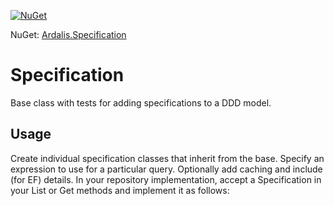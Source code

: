 [![NuGet](https://img.shields.io/nuget/dt/Ardalis.Specification.svg)](https://www.nuget.org/packages/Ardalis.Specification)

NuGet: [Ardalis.Specification](https://www.nuget.org/packages/Ardalis.Specification)

# Specification

Base class with tests for adding specifications to a DDD model.

## Usage

Create individual specification classes that inherit from the base. Specify an expression to use for a particular query. Optionally add caching and include (for EF) details. In your repository implementation, accept a Specification in your List or Get methods and implement it as follows:

```

```
